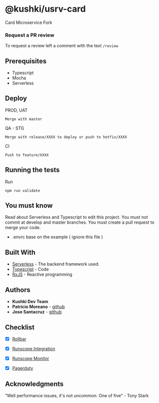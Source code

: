 # @kushki/usrv-card
Card Microservice Fork
### Request a PR review
To request a review left a comment with the text `/review`
## Prerequisites
- Typescript
- Mocha
- Serverless

## Deploy
PROD, UAT
```
Merge with master 
```
QA - STG
```
Merge with release/XXXX to deploy or push to hotfix/XXXX
```
CI
```
Push to feature/XXXX
```
## Running the tests

Run
```shell
npm run validate
```

## You must know

Read about Serverless and Typescript to edit this project. You must not commit at develop and master branches.
You must create a pull request to merge your code. 

* .envrc base on the example ( ignore this file )
## Built With

* [Serverless](https://serverless.com/framework/docs/) - The backend framework used.
* [Typescript](https://www.typescriptlang.org/) - Code
* [RxJS](http://reactivex.io/rxjs/) - Reactive programming
## Authors
* **Kushki Dev Team**
* **Patricio Moreano** - [github](https://github.com/pmoreanoj)
* **Jose Santacruz** - [github](https://github.com/joseSantacruz)

## Checklist

- [x] [Rollbar](https://rollbar.com/kushki/usrv-card/)
- [x] [Runscope Integration](https://www.runscope.com/radar/ct2k9wzmwnyv/e8916688-62c8-47a9-a2e4-96f04678b965)
- [x] [Runscope Monitor](https://www.runscope.com/radar/v0wwissdy058/79633fe9-a3aa-4027-a0e4-0adf663e)
- [x] [Pagerduty](https://kushki.pagerduty.com/services/P6CXAK5)


## Acknowledgments

“Well performance issues, it's not uncommon. One of five” - Tony Stark
#
